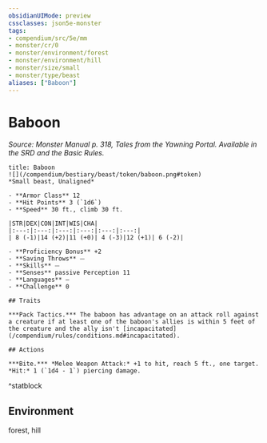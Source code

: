 ```yaml
---
obsidianUIMode: preview
cssclasses: json5e-monster
tags:
- compendium/src/5e/mm
- monster/cr/0
- monster/environment/forest
- monster/environment/hill
- monster/size/small
- monster/type/beast
aliases: ["Baboon"]
---
```

# Baboon
*Source: Monster Manual p. 318, Tales from the Yawning Portal. Available in the SRD and the Basic Rules.*  

```ad-statblock
title: Baboon
![](/compendium/bestiary/beast/token/baboon.png#token)
*Small beast, Unaligned*

- **Armor Class** 12 
- **Hit Points** 3 (`1d6`)
- **Speed** 30 ft., climb 30 ft.

|STR|DEX|CON|INT|WIS|CHA|
|:---:|:---:|:---:|:---:|:---:|:---:|
| 8 (-1)|14 (+2)|11 (+0)| 4 (-3)|12 (+1)| 6 (-2)|

- **Proficiency Bonus** +2
- **Saving Throws** ⏤
- **Skills** ⏤
- **Senses** passive Perception 11
- **Languages** —
- **Challenge** 0

## Traits

***Pack Tactics.*** The baboon has advantage on an attack roll against a creature if at least one of the baboon's allies is within 5 feet of the creature and the ally isn't [incapacitated](/compendium/rules/conditions.md#incapacitated).

## Actions

***Bite.*** *Melee Weapon Attack:* +1 to hit, reach 5 ft., one target. *Hit:* 1 (`1d4 - 1`) piercing damage.
```
^statblock

## Environment

forest, hill